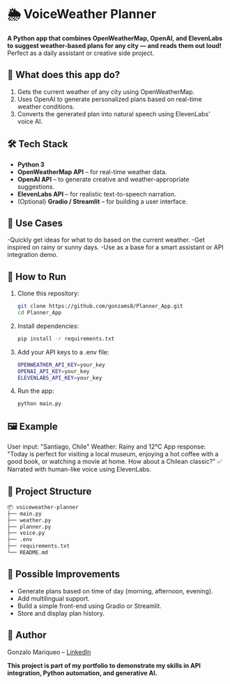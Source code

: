 # 🌦️ VoiceWeather Planner
**A Python app that combines OpenWeatherMap, OpenAI, and ElevenLabs to suggest weather-based plans for any city — and reads them out loud!**
Perfect as a daily assistant or creative side project.

## 🧠 What does this app do?
1. Gets the current weather of any city using OpenWeatherMap.
2. Uses OpenAI to generate personalized plans based on real-time weather conditions.
3. Converts the generated plan into natural speech using ElevenLabs' voice AI.

## 🛠️ Tech Stack

- **Python 3**
- **OpenWeatherMap API** – for real-time weather data.
- **OpenAI API** – to generate creative and weather-appropriate suggestions.
- **ElevenLabs API** – for realistic text-to-speech narration.
- (Optional) **Gradio / Streamlit** – for building a user interface.

## 🎯 Use Cases

-Quickly get ideas for what to do based on the current weather.
-Get inspired on rainy or sunny days.
-Use as a base for a smart assistant or API integration demo.

## 🚀 How to Run

1. Clone this repository:
   ```bash
   git clone https://github.com/gonzams8/Planner_App.git
   cd Planner_App
   ```
   
2. Install dependencies:
   ```bash
   pip install -r requirements.txt
   ```
   
3. Add your API keys to a .env file:
   ```bash
   OPENWEATHER_API_KEY=your_key
   OPENAI_API_KEY=your_key
   ELEVENLABS_API_KEY=your_key
   ```
   
4. Run the app:
   ```bash
   python main.py
   ```
   
## 🖼️ Example
User input: "Santiago, Chile"
Weather: Rainy and 12°C
App response:
"Today is perfect for visiting a local museum, enjoying a hot coffee with a good book, or watching a movie at home. How about a Chilean classic?"
✅ Narrated with human-like voice using ElevenLabs.

## 📁 Project Structure

```bash
📦 voiceweather-planner
├── main.py
├── weather.py
├── planner.py
├── voice.py
├── .env
├── requirements.txt
└── README.md
```

## 🔧 Possible Improvements

- Generate plans based on time of day (morning, afternoon, evening).
- Add multilingual support.
- Build a simple front-end using Gradio or Streamlit.
- Store and display plan history.

## 👤 Author
Gonzalo Mariqueo – [LinkedIn](https://www.linkedin.com/in/gonzalomariqueo/)

**This project is part of my portfolio to demonstrate my skills in API integration, Python automation, and generative AI.**
